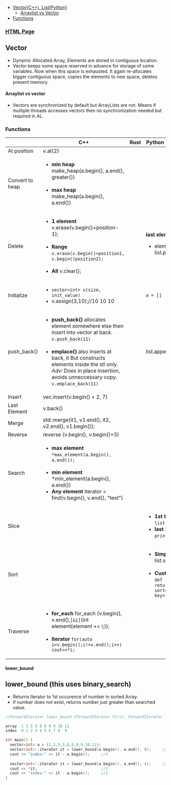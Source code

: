 - [Vector(C++), List(Python)](#what)
  - [Arraylist vs Vector](#vs)
- [Functions](#fun)

### [HTML Page](https://amitkumar50.github.io/Languages/Programming/C++/STL/Containers/Seqeunce_Containers/vector.html)

<a name=what></a>
## Vector
- Dynamic Allocated Array, Elements are stored in contiguous location.
- Vector keeps some space reserved in advance for storage of some variables. Now when this space is exhausted. It again re-allocates bigger contiguous space, copies the elements to new space, deletes present memory.  
<a name=vs></a>
#### Arraylist vs vector
- Vectors are synchronized by default but ArrayLists are not. Means if multiple threads accesses vectors then no synchronization needed but required in AL.    

<a name=fun></a>
### Functions
||C++|Rust|Python = `List []`|
|---|---|---|---|
|At position|v.at(2)|
|Convert to heap|<ul><li>**min heap** make_heap(a.begin(), a.end(), greater<int>())</li> <br> <li>**max heap** make_heap(a.begin(), a.end())</li></ul>||||
|Delete|<ul><li>**1 element** v.erase(v.begin()+position-1);</li> <br> <li>**Range** `v.erase(v.begin()+position1, v.begin()position2);`</li> <br> <li>**All** v.clear();</li></ul>||**last element** <ul><li>element = list.pop()</li></ul>|
|Initialize|<ul><li>`vector<int> v(size, init_value)`</li> <li>v.assign(3,10);//10 10 10</li></ul>||`a = []`|
|push_back()|<ul><li>**push_back()** allocates element somewhere else then insert into vector at back. `v.push_back(11)`</li> <br> <li>**emplace()** also inserts at back, it But constructs elements inside the stl only. *Adv:* Does in place insertion, avoids unneccessary copy. `v.emplace_back(11)`</li></ul>||list.append(4)|
|Insert|vec.insert(v.begin() + 2, 7)|
|Last Element|v.back()|||
|Merge|std::merge(it1, v1.end(), it2, v2.end(), v1.begin());|||
|Reverse|reverse (v.begin(), v.begin()+3)|||
|Search|<ul><li>**max element** `*max_element(a.begin(), a.end());`</li> <br> <li>**min element** *min_element(a.begin(), a.end())</li> <li>**Any element** iterator = find(v.begin(), v.end(), "test")</li></ul>|||
|Slice|||<ul><li>**1st to last** `list[1:]`</li><li>**last 3** `print(a[-3:])`</li></ul>|
|Sort|||<ul><li>**Simple Sort:** list.sort()</li> <br> <li>**Custom Sort:** `def fun(s): return s[1] sorted(list, key=fun)`</li> </ul>|
|Traverse|<ul><li>**for_each** for_each (v.begin(), v.end(),`[&i]`(int element{element += i;});</li> <br> <li>**Iterator** `for(auto i=v.begin();i!=v.end();i++) cout<<*i;`</li></ul>|||

<a name=lb></a>
#### lower_bound
## lower_bound (this uses binary_search)
- Returns Iterator to 1st occurence of number in sorted Array.
- if number does not exist, returns number just greater than searched value.
```c++
//ForwardIterator lower_bound (ForwardIterator first, ForwardIterator last, const T& val);

array  1 1 5 5 8 8 9 9 10 11
index  0 1 2 3 4 5 6 7 8  9

int main() {
  vector<int> a = {1,1,5,5,8,8,9,9,10,11};
  vector<int>::iterator it = lower_bound(a.begin(), a.end(), 8);     //Search 8
  cout << "index:" << it - a.begin();     //4
  
  vector<int>::iterator it = lower_bound(a.begin(), a.end(), 4);     //Search 4
  cout << *it;                            //5
  cout << "index:" << it - a.begin();     //2
}
```
